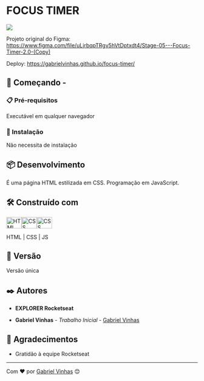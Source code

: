 # FOCUS TIMER

<img src="https://i.imgur.com/g8X7rqK.gif">

Projeto original do Figma: https://www.figma.com/file/uLjrbqpTRgv5hVtDptxdt4/Stage-05---Focus-Timer-2.0-(Copy)

Deploy: https://gabrielvinhas.github.io/focus-timer/

## 🚀 Começando -

### 📋 Pré-requisitos

Executável em qualquer navegador

### 🔧 Instalação

Não necessita de instalação

## 📦 Desenvolvimento

É uma página HTML estilizada em CSS. Programação em JavaScript.

## 🛠️ Construído com

<img align="center" alt="HTML" height="30" width="40" src="https://cdn.worldvectorlogo.com/logos/html-1.svg"><img align="center" alt="CSS" height="30" width="40" src="https://cdn.worldvectorlogo.com/logos/css-3.svg"><img align="center" alt="CSS" height="30" width="40" src="https://cdn.worldvectorlogo.com/logos/javascript-1.svg">

HTML | CSS | JS

## 📌 Versão

Versão única

## ✒️ Autores

- **EXPLORER Rocketseat**

- **Gabriel Vinhas** - _Trabalho Inicial_ - [Gabriel Vinhas](https://www.linkedin.com/in/gabriel-vinhas-14282922a/)

## 🎁 Agradecimentos

- Gratidão à equipe Rocketseat

---

Com ❤️ por [Gabriel Vinhas](https://github.com/GabrielVinhas) 😊
